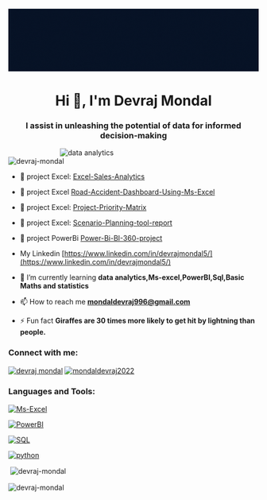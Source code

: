 ![logo](https://github.com/devraj-mondal/devraj-mondal/blob/main/Your%20paragraph%20text.gif)
<h1 align="center">Hi 👋, I'm Devraj Mondal</h1>
<h3 align="center">I assist in unleashing the potential of data for informed decision-making</h3>
<img align="right"alt="data analytics"width="400"src="https://miro.medium.com/v2/resize:fit:960/1*cx7xObzA-o4lFUl_sGn5Bw.gif"


<p align="left"> <img src="https://komarev.com/ghpvc/?username=devraj-mondal&label=Profile%20views&color=0e75b6&style=flat" alt="devraj-mondal" /> </p>

- 🔭 project Excel: [Excel-Sales-Analytics](https://github.com/devraj-mondal/-Excel-Sales-Analytics-Report)
- 🔭 project Excel [Road-Accident-Dashboard-Using-Ms-Excel](https://github.com/devraj-mondal/Road-Accident-Dashboard-Using-Ms-Excel)
- 🔭 project Excel: [Project-Priority-Matrix](https://github.com/devraj-mondal/Project-Priority-Matrix)
- 🔭 project Excel: [Scenario-Planning-tool-report](https://github.com/devraj-mondal/Scenario-Planning-tool-report)
- 🔭 project PowerBi [Power-Bi-BI-360-project](https://github.com/devraj-mondal/Power-Bi-BI-360-project)

- My Linkedin [https://www.linkedin.com/in/devrajmondal5/](https://www.linkedin.com/in/devrajmondal5/)

- 🌱 I’m currently learning **data analytics,Ms-excel,PowerBI,Sql,Basic Maths and statistics**

- 📫 How to reach me **mondaldevraj996@gmail.com**

- ⚡ Fun fact **Giraffes are 30 times more likely to get hit by lightning than people.**

<h3 align="left">Connect with me:</h3>
<p align="left">
<a href="https://linkedin.com/in/devraj mondal" target="blank"><img align="center" src="https://raw.githubusercontent.com/rahuldkjain/github-profile-readme-generator/master/src/images/icons/Social/linked-in-alt.svg" alt="devraj mondal" height="30" width="40" /></a>
<a href="https://instagram.com/mondaldevraj2022" target="blank"><img align="center" src="https://raw.githubusercontent.com/rahuldkjain/github-profile-readme-generator/master/src/images/icons/Social/instagram.svg" alt="mondaldevraj2022" height="30" width="40" /></a>
</p>

<h3 align="left">Languages and Tools:</h3>

<p align="left"> <a href="https://www.microsoft.com/en/microsoft-365/excel?market=af" target="_blank" rel="noreferrer"> <img src="https://cdn.dribbble.com/users/489311/screenshots/6691380/excel-icons-animation.gif" alt="Ms-Excel" width="40" height="40"/> </a> </p>

<p align="left"> <a href="https://app.powerbi.com/singleSignOn?ru=https%3A%2F%2Fapp.powerbi.com%2F%3FnoSignUpCheck%3D1" target="_blank" rel="noreferrer"> <img src="https://i.pinimg.com/originals/31/6c/eb/316ceb2b81248f951926e806ecb6e8a9.gif" alt="PowerBI" width="40" height="40"/> </a> </p>

<p align="left"> <a href="https://www.mysql.com/" target="_blank" rel="noreferrer"> <img src="https://miro.medium.com/v2/resize:fit:1400/0*eJFj0s7wgJVW030Q.gif" alt="SQL" width="40" height="40"/> </a> </p>

<p align="left"> <a href="https://www.python.org" target="_blank" rel="noreferrer"> <img src="https://www.newus.in/static/media/Core-python-at-newus-Dharmsala.0fc3b7c72cdea81baba4.gif" alt="python" width="40" height="40"/> </a> </p>



<p>&nbsp;<img align="center" src="https://github-readme-stats.vercel.app/api?username=devraj-mondal&show_icons=true&locale=en" alt="devraj-mondal" /></p>

<p><img align="center" src="https://github-readme-streak-stats.herokuapp.com/?user=devraj-mondal&" alt="devraj-mondal" /></p>













































